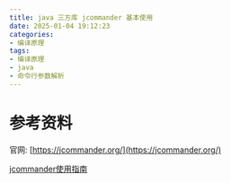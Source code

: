 ```yaml
---
title: java 三方库 jcommander 基本使用
date: 2025-01-04 19:12:23
categories:
- 编译原理
tags:
- 编译原理
- java
- 命令行参数解析
---
```


# 参考资料

官网: [https://jcommander.org/](https://jcommander.org/)

[jcommander使用指南](https://cloud.tencent.com/developer/article/1946399)


